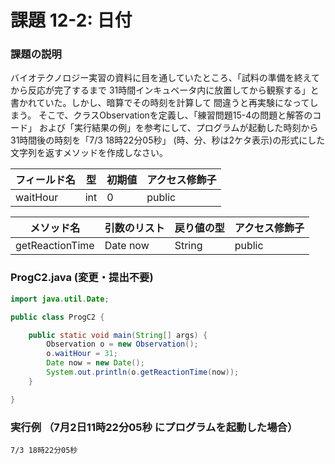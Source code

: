 # 課題 12-2: 日付

### 課題の説明

バイオテクノロジー実習の資料に目を通していたところ、「試料の準備を終えてから反応が完了するまで
31時間インキュベータ内に放置してから観察する」と書かれていた。しかし、暗算でその時刻を計算して
間違うと再実験になってしまう。
そこで、クラスObservationを定義し、「練習問題15-4の問題と解答のコード」
および「実行結果の例」を参考にして、プログラムが起動した時刻から31時間後の時刻を「7/3 18時22分05秒」
(時、分、秒は2ケタ表示)の形式にした文字列を返すメソッドを作成しなさい。


| フィールド名   | 型   | 初期値 | アクセス修飾子 |
|----------|-----|-----|-----------------|
| waitHour | int | 0   | public  | 

| メソッド名           | 引数のリスト   | 戻り値の型  | アクセス修飾子 |
|-----------------|----------|--------|--------|
| getReactionTime | Date now | String | public | 

### ProgC2.java (変更・提出不要)
```java
import java.util.Date;

public class ProgC2 {

    public static void main(String[] args) {
        Observation o = new Observation();
        o.waitHour = 31;
        Date now = new Date();
        System.out.println(o.getReactionTime(now));
    }

}
```

### 実行例 （7月2日11時22分05秒 にプログラムを起動した場合）
```
7/3 18時22分05秒
```
